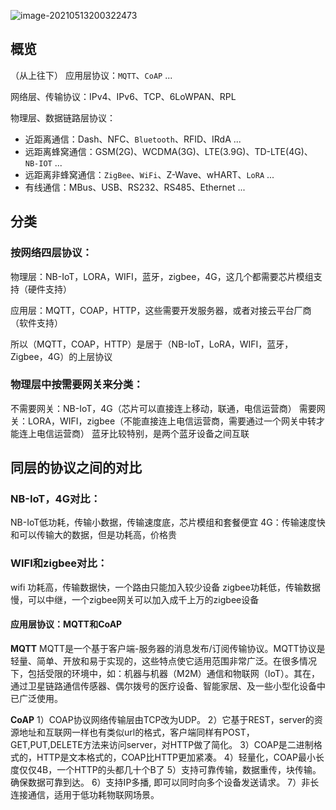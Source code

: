 ![image-20210513200322473](https://gitee.com/wang_chunfeng/pic-go/raw/master/img/20210513200324.png)

## 概览

（从上往下）
应用层协议：`MQTT`、`CoAP` ...

网络层、传输协议：IPv4、IPv6、TCP、6LoWPAN、RPL

物理层、数据链路层协议：

- 近距离通信：Dash、NFC、`Bluetooth`、RFID、IRdA ...
- 远距离蜂窝通信：GSM(2G)、WCDMA(3G)、LTE(3.9G)、TD-LTE(4G)、`NB-IOT` ...
- 远距离非蜂窝通信：`ZigBee`、`WiFi`、Z-Wave、wHART、`LoRA` ...
- 有线通信：MBus、USB、RS232、RS485、Ethernet ...

## 分类

### 按网络四层协议：

物理层：NB-IoT，LORA，WIFI，蓝牙，zigbee，4G，这几个都需要芯片模组支持（硬件支持）

应用层：MQTT，COAP，HTTP，这些需要开发服务器，或者对接云平台厂商（软件支持）

所以（MQTT，COAP，HTTP）是居于（NB-IoT，LoRA，WIFI，蓝牙，Zigbee，4G）的上层协议

### 物理层中按需要网关来分类：

不需要网关：NB-IoT，4G（芯片可以直接连上移动，联通，电信运营商）
需要网关：LORA，WIFI，zigbee（不能直接连上电信运营商，需要通过一个网关中转才能连上电信运营商）
蓝牙比较特别，是两个蓝牙设备之间互联

## 同层的协议之间的对比

### NB-IoT，4G对比：

NB-IoT低功耗，传输小数据，传输速度底，芯片模组和套餐便宜
4G：传输速度快和可以传输大的数据，但是功耗高，价格贵

### WIFI和zigbee对比：

wifi 功耗高，传输数据快，一个路由只能加入较少设备
zigbee功耗低，传输数据慢，可以中继，一个zigbee网关可以加入成千上万的zigbee设备

#### 应用层协议：MQTT和CoAP

**MQTT**
MQTT是一个基于客户端-服务器的消息发布/订阅传输协议。MQTT协议是轻量、简单、开放和易于实现的，这些特点使它适用范围非常广泛。在很多情况下，包括受限的环境中，如：机器与机器（M2M）通信和物联网（IoT）。其在，通过卫星链路通信传感器、偶尔拨号的医疗设备、智能家居、及一些小型化设备中已广泛使用。

**CoAP**
1）COAP协议网络传输层由TCP改为UDP。
2）它基于REST，server的资源地址和互联网一样也有类似url的格式，客户端同样有POST，GET,PUT,DELETE方法来访问server，对HTTP做了简化。
3）COAP是二进制格式的，HTTP是文本格式的，COAP比HTTP更加紧凑。
4）轻量化，COAP最小长度仅仅4B，一个HTTP的头都几十个B了
5）支持可靠传输，数据重传，块传输。 确保数据可靠到达。
6）支持IP多播, 即可以同时向多个设备发送请求。
7）非长连接通信，适用于低功耗物联网场景。